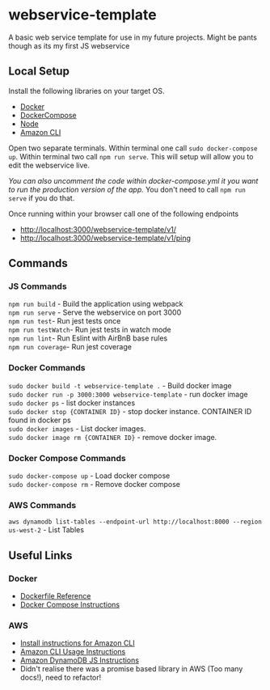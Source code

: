 # webservice-template
A basic web service template for use in my future projects. Might be pants though as its my first JS webservice

## Local Setup
Install the following libraries on your target OS.
* [Docker](https://docs.docker.com/engine/install/)
* [DockerCompose](https://docs.docker.com/compose/install/)
* [Node](https://nodejs.org/en/download/)
* [Amazon CLI](https://docs.aws.amazon.com/amazondynamodb/latest/developerguide/Tools.CLI.html#Tools.CLI.DownloadingAndRunning)

Open two separate terminals. Within terminal one call ``sudo docker-compose up``. Within terminal two call ``npm run serve``. This will setup will allow you to edit the webservice live.

_You can also uncomment the code within docker-compose.yml it you want to run the production version of the app._ You don't need to call ``npm run serve`` if you do that.

Once running within your browser call one of the following endpoints
* [http://localhost:3000/webservice-template/v1/](http://localhost:3000/webservice-template/v1/)
* [http://localhost:3000/webservice-template/v1/ping](http://localhost:3000/webservice-template/v1/ping)
## Commands
### JS Commands
`npm run build` - Build the application using webpack  
`npm run serve` - Serve the webservice on port 3000  
`npm run test`- Run jest tests once  
`npm run testWatch`- Run jest tests in watch mode  
`npm run lint`- Run Eslint with AirBnB base rules  
`npm run coverage`- Run jest coverage  

### Docker Commands
`sudo docker build -t webservice-template .` -  Build docker image  
`sudo docker run -p 3000:3000 webservice-template` -  run docker image  
`sudo docker ps` -  list docker instances  
`sudo docker stop {CONTAINER ID}` - stop docker instance. CONTAINER ID found in docker ps  
`sudo docker images` -   List docker images.  
`sudo docker image rm {CONTAINER ID}` -   remove docker image. 

### Docker Compose Commands
`sudo docker-compose up` - Load docker compose   
`sudo docker-compose rm` - Remove docker compose

### AWS Commands
`aws dynamodb list-tables --endpoint-url http://localhost:8000 --region us-west-2` - List Tables

## Useful Links
### Docker
* [Dockerfile Reference](https://docs.docker.com/engine/reference/builder/)
* [Docker Compose Instructions](https://docs.docker.com/compose/)
### AWS
* [Install instructions for Amazon CLI](https://docs.aws.amazon.com/cli/latest/userguide/install-cliv2-linux.html)
* [Amazon CLI Usage Instructions](https://docs.aws.amazon.com/amazondynamodb/latest/developerguide/Tools.CLI.html#Tools.CLI.DownloadingAndRunning)
* [Amazon DynamoDB JS Instructions](https://docs.aws.amazon.com/amazondynamodb/latest/developerguide/GettingStarted.JavaScript.html)
* Didn't realise there was a promise based library in AWS (Too many docs!), need to refactor!

